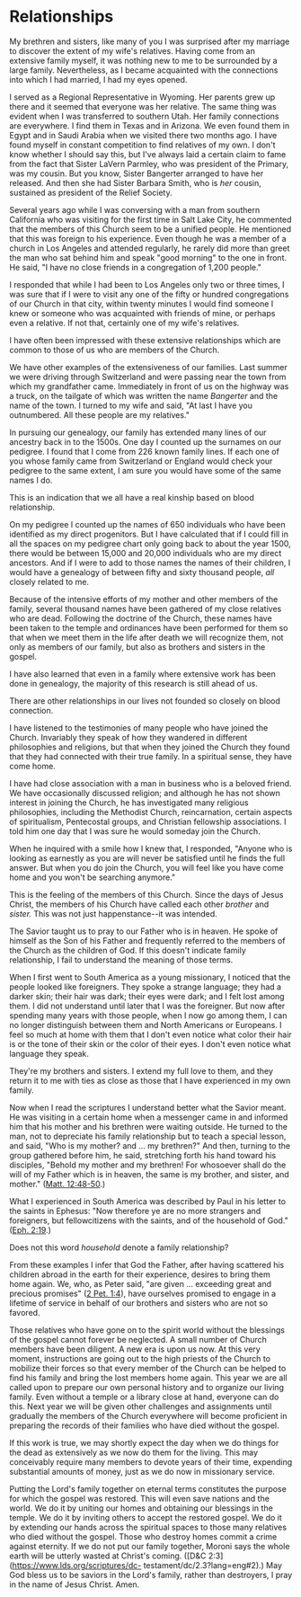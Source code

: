 # Relationships

My brethren and sisters, like many of you I was surprised after my marriage to
discover the extent of my wife's relatives. Having come from an extensive
family myself, it was nothing new to me to be surrounded by a large family.
Nevertheless, as I became acquainted with the connections into which I had
married, I had my eyes opened.

I served as a Regional Representative in Wyoming. Her parents grew up there
and it seemed that everyone was her relative. The same thing was evident when
I was transferred to southern Utah. Her family connections are everywhere. I
find them in Texas and in Arizona. We even found them in Egypt and in Saudi
Arabia when we visited there two months ago. I have found myself in constant
competition to find relatives of my own. I don't know whether I should say
this, but I've always laid a certain claim to fame from the fact that Sister
LaVern Parmley, who was president of the Primary, was my cousin. But you know,
Sister Bangerter arranged to have her released. And then she had Sister
Barbara Smith, who is _her_ cousin, sustained as president of the Relief
Society.

Several years ago while I was conversing with a man from southern California
who was visiting for the first time in Salt Lake City, he commented that the
members of this Church seem to be a unified people. He mentioned that this was
foreign to his experience. Even though he was a member of a church in Los
Angeles and attended regularly, he rarely did more than greet the man who sat
behind him and speak "good morning" to the one in front. He said, "I have no
close friends in a congregation of 1,200 people."

I responded that while I had been to Los Angeles only two or three times, I
was sure that if I were to visit any one of the fifty or hundred congregations
of our Church in that city, within twenty minutes I would find someone I knew
or someone who was acquainted with friends of mine, or perhaps even a
relative. If not that, certainly one of my wife's relatives.

I have often been impressed with these extensive relationships which are
common to those of us who are members of the Church.

We have other examples of the extensiveness of our families. Last summer we
were driving through Switzerland and were passing near the town from which my
grandfather came. Immediately in front of us on the highway was a truck, on
the tailgate of which was written the name _Bangerter_ and the name of the
town. I turned to my wife and said, "At last I have you outnumbered. All these
people are my relatives."

In pursuing our genealogy, our family has extended many lines of our ancestry
back in to the 1500s. One day I counted up the surnames on our pedigree. I
found that I come from 226 known family lines. If each one of you whose family
came from Switzerland or England would check your pedigree to the same extent,
I am sure you would have some of the same names I do.

This is an indication that we all have a real kinship based on blood
relationship.

On my pedigree I counted up the names of 650 individuals who have been
identified as my direct progenitors. But I have calculated that if I could
fill in all the spaces on my pedigree chart only going back to about the year
1500, there would be between 15,000 and 20,000 individuals who are my direct
ancestors. And if I were to add to those names the names of their children, I
would have a genealogy of between fifty and sixty thousand people, _all_
closely related to me.

Because of the intensive efforts of my mother and other members of the family,
several thousand names have been gathered of my close relatives who are dead.
Following the doctrine of the Church, these names have been taken to the
temple and ordinances have been performed for them so that when we meet them
in the life after death we will recognize them, not only as members of our
family, but also as brothers and sisters in the gospel.

I have also learned that even in a family where extensive work has been done
in genealogy, the majority of this research is still ahead of us.

There are other relationships in our lives not founded so closely on blood
connection.

I have listened to the testimonies of many people who have joined the Church.
Invariably they speak of how they wandered in different philosophies and
religions, but that when they joined the Church they found that they had
connected with their true family. In a spiritual sense, they have come home.

I have had close association with a man in business who is a beloved friend.
We have occasionally discussed religion; and although he has not shown
interest in joining the Church, he has investigated many religious
philosophies, including the Methodist Church, reincarnation, certain aspects
of spiritualism, Pentecostal groups, and Christian fellowship associations. I
told him one day that I was sure he would someday join the Church.

When he inquired with a smile how I knew that, I responded, "Anyone who is
looking as earnestly as you are will never be satisfied until he finds the
full answer. But when you do join the Church, you will feel like you have come
home and you won't be searching anymore."

This is the feeling of the members of this Church. Since the days of Jesus
Christ, the members of his Church have called each other _brother_ and
_sister._ This was not just happenstance--it was intended.

The Savior taught us to pray to our Father who is in heaven. He spoke of
himself as the Son of his Father and frequently referred to the members of the
Church as the children of God. If this doesn't indicate family relationship, I
fail to understand the meaning of those terms.

When I first went to South America as a young missionary, I noticed that the
people looked like foreigners. They spoke a strange language; they had a
darker skin; their hair was dark; their eyes were dark; and I felt lost among
them. I did not understand until later that I was the foreigner. But now after
spending many years with those people, when I now go among them, I can no
longer distinguish between them and North Americans or Europeans. I feel so
much at home with them that I don't even notice what color their hair is or
the tone of their skin or the color of their eyes. I don't even notice what
language they speak.

They're my brothers and sisters. I extend my full love to them, and they
return it to me with ties as close as those that I have experienced in my own
family.

Now when I read the scriptures I understand better what the Savior meant. He
was visiting in a certain home when a messenger came in and informed him that
his mother and his brethren were waiting outside. He turned to the man, not to
depreciate his family relationship but to teach a special lesson, and said,
"Who is my mother? and ... my brethren?" And then, turning to the group gathered
before him, he said, stretching forth his hand toward his disciples, "Behold
my mother and my brethren! For whosoever shall do the will of my Father which
is in heaven, the same is my brother, and sister, and mother." ([Matt.
12:48-50](https://www.lds.org/scriptures/nt/matt/12.48-50?lang=eng#47).)

What I experienced in South America was described by Paul in his letter to the
saints in Ephesus: "Now therefore ye are no more strangers and foreigners, but
fellowcitizens with the saints, and of the household of God." ([Eph.
2:19](https://www.lds.org/scriptures/nt/eph/2.19?lang=eng#18).)

Does not this word _household_ denote a family relationship?

From these examples I infer that God the Father, after having scattered his
children abroad in the earth for their experience, desires to bring them home
again. We, who, as Peter said, "are given ... exceeding great and precious
promises" ([2 Pet.
1:4](https://www.lds.org/scriptures/nt/2-pet/1.4?lang=eng#3)), have ourselves
promised to engage in a lifetime of service in behalf of our brothers and
sisters who are not so favored.

Those relatives who have gone on to the spirit world without the blessings of
the gospel cannot forever be neglected. A small number of Church members have
been diligent. A new era is upon us now. At this very moment, instructions are
going out to the high priests of the Church to mobilize their forces so that
every member of the Church can be helped to find his family and bring the lost
members home again. This year we are all called upon to prepare our own
personal history and to organize our living family. Even without a temple or a
library close at hand, everyone can do this. Next year we will be given other
challenges and assignments until gradually the members of the Church
everywhere will become proficient in preparing the records of their families
who have died without the gospel.

If this work is true, we may shortly expect the day when we do things for the
dead as extensively as we now do them for the living. This may conceivably
require many members to devote years of their time, expending substantial
amounts of money, just as we do now in missionary service.

Putting the Lord's family together on eternal terms constitutes the purpose
for which the gospel was restored. This will even save nations and the world.
We do it by uniting our homes and obtaining our blessings in the temple. We do
it by inviting others to accept the restored gospel. We do it by extending our
hands across the spiritual spaces to those many relatives who died without the
gospel. Those who destroy homes commit a crime against eternity. If we do not
put our family together, Moroni says the whole earth will be utterly wasted at
Christ's coming. ([D&amp;C 2:3](https://www.lds.org/scriptures/dc-
testament/dc/2.3?lang=eng#2).) May God bless us to be saviors in the Lord's
family, rather than destroyers, I pray in the name of Jesus Christ. Amen.


